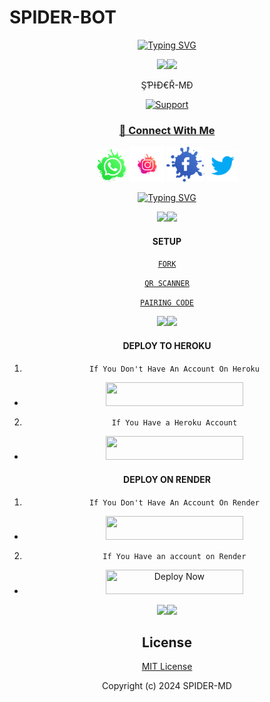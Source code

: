 # SPIDER-BOT
<div align="center">
<a href="https://git.io/typing-svg"><img src="https://readme-typing-svg.demolab.com?font=Black+Ops+One&size=50&pause=1000&color=1BAFBAFF&center=true&width=910&height=100&lines=WELCOME TO+SPIDER-MD;MULTI+DEVICE+WHATSAPP+BOT;CREATED+BY+SPIDER;PUBLIC+RELEASED; ...;TEAM WEBX." alt="Typing SVG" /></a>
  </p>

<div align="center">

<a><img src='https://i.imgur.com/LyHic3i.gif'/></a><a><img src='https://i.imgur.com/LyHic3i.gif'/></a>


<p align="center">                                                    ŞƤƗĐ€Ř-ΜĐ


</p>
<p align="center"> 
  <a href="https://whatsapp.com/channel/0029VajQn6YF1YlPE0XgBC2m">
    <img alt=Support height="390" src="https://media.giphy.com/media/A9BPNdWYbGFoK5oFKA/giphy.gif?cid=ecf05e476o40r0k5bfil7ph31stkxjoigk0vutxcbrdljwfz&ep=v1_gifs_search&rid=giphy.gif&ct=g"> 
    </p>
 
 
### 🌟 Connect With Me
<p align="center">
  <a href="https://api.whatsapp.com/send?phone=254114660061&text=Hello+SPIDEY+I NEED A BOT"><img src="https://raw.githubusercontent.com/shizothetechie/database/main/icon/WhatsApp.png" width="10%"></a>
  <a href="https://instagram.com/_its.silva"><img src="https://raw.githubusercontent.com/shizothetechie/database/main/icon/Instagram.png" width="11%"></a>
  <a href="https://www.facebook.com/profile.php?"><img src="https://raw.githubusercontent.com/shizothetechie/database/main/icon/Facebook.png" width="12%"></a>
  <a href="https://x.com/"><img src="https://raw.githubusercontent.com/shizothetechie/database/main/icon/twitter.png" width="10%"></a>
</p>

<a href="https://git.io/typing-svg"><img src="https://readme-typing-svg.demolab.com?font=Fira+Code&pause=1000&random=false&width=435&lines= SPIDER-𝚳𝐃-+𝚳𝚫𝐃𝚵+𝚰𝚴+KENYA+😎" alt="Typing SVG" /></a>



<a><img src='https://i.imgur.com/LyHic3i.gif'/></a><a><img src='https://i.imgur.com/LyHic3i.gif'/></a>


#### SETUP 


[`FORK`](https://github.com/spider660/spider-md/fork)


 
[`QR SCANNER`](https://)

[`PAIRING CODE`](https://)
 

<a><img src='https://i.imgur.com/LyHic3i.gif'/></a><a><img src='https://i.imgur.com/LyHic3i.gif'/></a>


#### DEPLOY TO HEROKU 
1. `If You Don't Have An Account On Heroku`

- <a align="center"><a href="https://signup.heroku.com">
 <img src="https://img.shields.io/badge/Create%20Account%20Now-blue?style=for-the-badge&logo=heroku" width="220" height="38.45"/></a></p>

2. `If You Have a Heroku Account`

  - <a align="center"><a href="https://dashboard.heroku.com/new?template=https://dashboard.heroku.com/new?template=https://github.com/spider660/spider-md/tree/main"> <img src="https://img.shields.io/badge/DEPLOY%20NOW-blue?style=for-the-badge&logo=heroku" width="220" height="38.45"/></a></p>


#### DEPLOY ON RENDER 
1. `If You Don't Have An Account On Render`
- <a href="https://dashboard.render.com/register"><img src="https://img.shields.io/badge/CREATE AN ACCOUNT NOW-h?color=red&style=for-the-badge&logo=msi" width="220" height="38.45"/></a></p>

2. `If You Have an account on Render`
- <a href="https://render.com"><img title="Deploy Now" src="https://img.shields.io/badge/DEPLOY NOW-h?color=red&style=for-the-badge&logo=msi" width="220" height="38.45"/></a></p>

<a><img src='https://i.imgur.com/LyHic3i.gif'/></a><a><img src='https://i.imgur.com/LyHic3i.gif'/></a>

## License

[MIT License](https://github.com/spider660/spider-md/blob/main/LICENSE)

Copyright (c) 2024 SPIDER-MD
